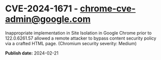 # CVE-2024-1671 - chrome-cve-admin@google.com

Inappropriate implementation in Site Isolation in Google Chrome prior to 122.0.6261.57 allowed a remote attacker to bypass content security policy via a crafted HTML page. (Chromium security severity: Medium)

**Publish date:** 2024-02-21
